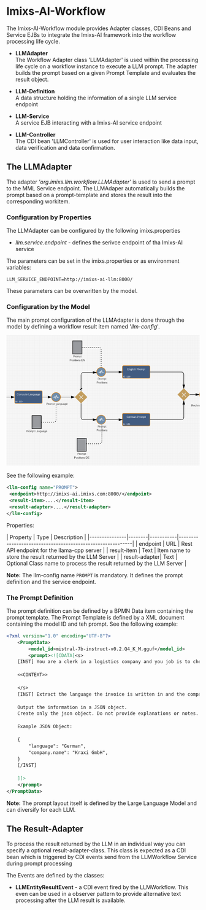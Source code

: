 # Imixs-AI-Workflow

The Imixs-AI-Workflow module provides Adapter classes, CDI Beans and Service EJBs to integrate the Imixs-AI framework into the workflow processing life cycle.

 - **LLMAdapter**<br/>The Workflow Adapter class 'LLMAdapter' is used within the processing life cycle on a workflow instance to execute a LLM prompt. The adapter builds the prompt based on a given Prompt Template and evaluates the result object.  <br/>

 - **LLM-Definition** <br/>A data structure holding the information of a single LLM service endpoint  <br/>

 - **LLM-Service** <br/>A service EJB interacting with a Imixs-AI service endpoint  <br/>

 - **LLM-Controller** <br/> The CDI bean 'LLMController' is used for user interaction like data input, data verification and data confirmation.   <br/>

## The LLMAdapter

The adapter *'org.imixs.llm.workflow.LLMAdapter'* is used to send a prompt to the MML Service endpoint. The LLMAdaper automatically builds the prompt based on a prompt-template and stores the result into the corresponding workitem.  

### Configuration by Properties

The LLMAdapter can be configured by the following imixs.properties 

 - *llm.service.endpoint* - defines the serivce endpoint of tha Imixs-AI service

The parameters can be set in the imixs.properties or as environment variables:

	LLM_SERVICE_ENDPOINT=http://imixs-ai-llm:8000/

These parameters can be overwritten by the model. 

### Configuration by the Model

The main prompt configuration of the LLMAdapter is done through the model by defining a workflow result item named '*llm-config*'.

<img src="../doc/images/imixs-llm-adapter-config.png" />

See the following example:
    
```xml
<llm-config name="PROMPT">
 <endpoint>http://imixs-ai.imixs.com:8000/</endpoint>
 <result-item>....</result-item>
 <result-adapter>....</result-adapter>
</llm-config>
```

Properties: 

| Property 		| Type   | Description                               					     	 |
|---------------|--------|-----------|-----------------------------------------------------------|
| endpoint      |  URL   | Rest API endpoint for the llama-cpp server                            |
| result-item   | Text   | Item name to store the result returned by the LLM Server              |
| result-adapter| Text   | Optional Class name to process the result returned by the LLM Server  |


**Note:** The llm-config name `PROMPT` is mandatory. It defines the prompt definition and the service endpoint.


### The Prompt Definition

The prompt definition can be defined by a BPMN Data item containing the prompt template. The Prompt Template is defined by a XML document containing the model ID and teh prompt. See the following example:

```xml
<?xml version="1.0" encoding="UTF-8"?>
    <PromptData>
        <model_id>mistral-7b-instruct-v0.2.Q4_K_M.gguf</model_id>
        <prompt><![CDATA[<s>
    [INST] You are a clerk in a logistics company and you job is to check invoices documents. [/INST]		
            
    <<CONTEXT>>

    </s>
    [INST] Extract the language the invoice is written in and the company name.

    Output the information in a JSON object. 
    Create only the json object. Do not provide explanations or notes.

    Example JSON Object:

    { 
        "language": "German",
        "company.name": "Kraxi GmbH",
    }
    [/INST]

    ]]>
    </prompt>
</PromptData>  
```

**Note:** The prompt layout itself is defined by the Large Language Model and can diversify for each LLM.




## The Result-Adapter

To process the result returned by the LLM in an individual way you can specify a optional result-adapter-class. This class is expected as a CDI bean which is triggered by CDI events send from the LLMWorkflow Service during prompt processing

The Events are defined by the classes:

 - **LLMEntityResultEvent** -  a CDI event fired by the LLMWorkflow. This even can be used in a observer pattern to provide alternative text processing after the LLM result is available.